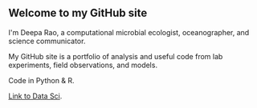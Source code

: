 ## Welcome to my GitHub site

I'm Deepa Rao, a computational microbial ecologist, oceanographer, and science communicator. 

My GitHub site is a portfolio of analysis and useful code from lab experiments, field observations, and models.

Code in Python & R. 

[Link to Data Sci](https://github.com/deepa-rao/deepa-rao.github.io/blob/master/assets/img/Bokeh/data_vis.md).
